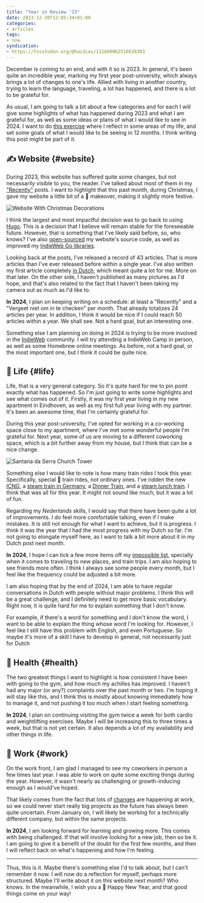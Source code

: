 ```yaml
---
title: "Year in Review '23"
date: 2023-12-30T12:05:34+01:00
categories:
- articles
tags:
- now
syndication:
- https://fosstodon.org/@hacdias/111669062516638383
---
```


December is coming to an end, and with it so is 2023. In general, it's been quite an incredible year, marking my first year post-university, which always brings a lot of changes to one's life. Allied with living in another country, trying to learn the language, traveling, a lot has happened, and there is a lot to be grateful for.

<!--more-->

As usual, I am going to talk a bit about a few categories and for each I will give some highlights of what has happened during 2023 and what I am grateful for, as well as some ideas or plans of what I would like to see in 2024. I want to do [this exercise](https://www.youtube.com/watch?v=c_DOG_mXz5w) where I reflect in some areas of my life, and set some goals of what I would like to be seeing in 12 months. I think writing this post might be part of it.

## ✍️ Website {#website}

During 2023, this website has suffered quite some changes, but not necessarily visible to you, the reader. I've talked about most of them in my ["Recently"](/now/) posts. I want to highlight that this past month, during Christmas, I gave my website a little bit of a 💄 makeover, making it slightly more festive.

![Website With Christmas Decorations](cdn:/2023-12-christmas-website?class=fw)

I think the largest and most impactful decision was to go back to using [Hugo](/2023/06/13/farewell-eagle-kinda-hello-hugo/). This is a decision that I believe will remain stable for the foreseeable future. However, that is something that I've likely said before, so, who knows? I've also [open-sourced](/2023/11/18/open-sourcering-my-website/) my website's source code, as well as improved my [IndieWeb Go libraries](/2023/11/10/updates-on-indieweb-go-libraries/).

Looking back at the posts, I've released a record of 43 articles. That is more articles than I've ever released before within a single year. I've also written my first article completely [in Dutch](/2023/12/07/vergeet-niet-om-in-te-checken-het-begin/), which meant quite a lot for me. More on that later. On the other side, I haven't published as many pictures as I'd hope, and that's also related to the fact that I haven't been taking my camera out as much as I'd like to.

**In 2024**, I plan on keeping writing on a schedule: at least a "Recently" and a "Vergeet niet om in te checken" per month. That already totalizes 24 articles per year. In addition, I think it would be nice if I could reach 50 articles within a year. We shall see. Not a hard goal, but an interesting one.

Something else I am planning on doing in 2024 is trying to be more involved in the [IndieWeb](https://events.indieweb.org) community. I will try attending a IndieWeb Camp in person, as well as some Homebrew online meetings. As before, not a hard goal, or the most important one, but I think it could be quite nice.

## 🍄 Life {#life}

Life, that is a very general category. So it's quite hard for me to pin point exactly what has happened. So I'm just going to write some highlights and see what comes out of it. Firstly, it was my first year living in my new apartment in Eindhoven, as well as my first full year living with my partner. It's been an awesome time, that I'm certainly grateful for.

During this year post-university, I've opted for working in a co-working space close to my apartment, where I've met some wonderful people I'm grateful for. Next year, some of us are moving to a different coworking space, which is a bit further away from my house, but I think that can be a nice change.

![](cdn:/2023-12-church-santana?class=right "Santana da Serra Church Tower")

Something else I would like to note is how many train rides I took this year. Specifically, special 🚂 train rides, not ordinary ones. I've ridden the new [ICNG](/2023/06/30/recently/), a [steam train in Germany](/2023/07/31/recently/), a [Dinner Train](/2023/08/31/recently/), and a [steam lunch train](/2023/10/31/recently/). I think that was all for this year. It might not sound like much, but it was a lot of fun.

Regarding my *Nederlands* skills, I would say that there have been quite a lot of improvements. I do feel more comfortable talking, even if I make mistakes. It is still not enough for what I want to achieve, but it is progress. I think it was the year that I had the most progress with my Dutch so far. I'm not going to elongate myself here, as I want to talk a bit more about it in my Dutch post next month.

**In 2024**, I hope I can tick a few more items off my [impossible list](/impossible-list/), specially when it comes to traveling to new places, and train trips. I am also hoping to see friends more often. I think I always see some people every month, but I feel like the frequency could be adjusted a bit more.

I am also hoping that by the end of 2024, I am able to have regular conversations in Dutch with people without major problems. I think this will be a great challenge, and I definitely need to get more basic vocabulary. Right now, it is quite hard for me to explain something that I don't know.

For example, if there's a word for something and I don't know the word, I want to be able to explain the thing whose word I'm looking for. However, I feel like I still have this problem with English, and even Portuguese. So maybe it's more of a skill I have to develop in general, not necessarily just for Dutch

## 💪 Health {#health}

The two greatest things I want to highlight is how consistent I have been with going to the gym, and how much my achilles has improved. I haven't had any major (or any?) complaints over the past month or two. I'm hoping it will stay like this, and I think this is mostly about knowing immediately how to manage it, and not pushing it too much when I start feeling something.

**In 2024**, I plan on continuing visiting the gym twice a week for both cardio and weightlifting exercises. Maybe I will be increasing this to three times a week, but that is not yet certain. It also depends a lot of my availability and other things in life.

## 💼 Work {#work}

On the work front, I am glad I managed to see my coworkers in person a few times last year. I was able to work on quite some exciting things during the year. However, it wasn't nearly as challenging or growth-inducing enough as I would've hoped.

That likely comes from the fact that lots of [changes](https://protocol.ai/blog/advancing-ipfs-and-libp2p-governance/) are happening at work, so we could never start really big projects as the future has always been quite uncertain. From January on, I will likely be working for a technically different company, but within the same projects.

**In 2024**, I am looking forward for learning and growing more. This comes with being challenged. If that will involve looking for a new job, then so be it. I am going to give it a benefit of the doubt for the first few months, and then I will reflect back on what's happening and how I'm feeling.

<hr>

Thus, this is it. Maybe there's something else I'd to talk about, but I can't remember it now. I will now do a reflection for myself, perhaps more structured. Maybe I'll write about it on this website next month? Who knows. In the meanwhile, I wish you a 🎇 Happy New Year, and that good things come on your way!
